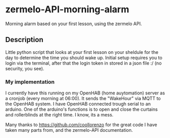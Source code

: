 # zermelo-API-morning-alarm
Morning alarm based on your first lesson, using the zermelo API.

## Description
Little python script that looks at your first lesson on your sheldule for the day to determine the time you should wake up.
Initial setup requires you to login via the terminal, after that the login token in stored in a json file :/ (no security, you see).

### My implementation
I currently have this running on my OpenHAB (home auytomation) server as a cronjob (every morning at 06:00). It sends the "WakeHour" via MQTT to the OpenHAB system. I have OpenHAB connected trough serial to an arduino. One of the arduino's functions is to open and close the curtains and rollerblinds at the right time. I know, its a mess.


Many thanks to https://github.com/coollorenzo for the great code I have taken many parts from, and the zermelo-API documentation.

